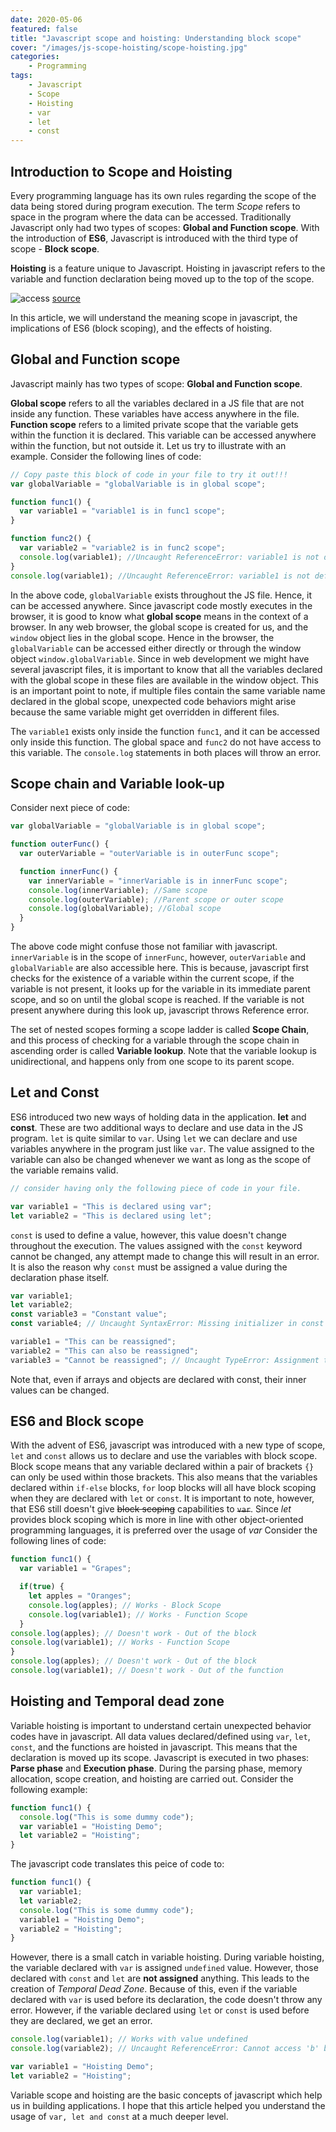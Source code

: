 ```yaml
---
date: 2020-05-06
featured: false
title: "Javascript scope and hoisting: Understanding block scope"
cover: "/images/js-scope-hoisting/scope-hoisting.jpg"
categories: 
    - Programming
tags:
    - Javascript
    - Scope
    - Hoisting
    - var
    - let
    - const
---
```


## Introduction to Scope and Hoisting

Every programming language has its own rules regarding the scope of the data being stored during program execution. The term *Scope* refers to space in the program where the data can be accessed. Traditionally Javascript only had two types of scopes: **Global and Function scope**.
With the introduction of **ES6**, Javascript is introduced with the third type of scope - **Block scope**. 

**Hoisting** is a feature unique to Javascript. Hoisting in javascript refers to the variable and function declaration being moved up to the top of the scope.


![access](/images/js-scope-hoisting/access.png)
[source](https://pixabay.com/illustrations/key-keyhole-lock-security-unlock-2114046/)

In this article, we will understand the meaning scope in javascript, the implications of ES6 (block scoping), and the effects of hoisting.

## Global and Function scope

Javascript mainly has two types of scope: **Global and Function scope**. 

**Global scope** refers to all the variables declared in a JS file that are not inside any function. These variables have access anywhere in the file. **Function scope** refers to a limited private scope that the variable gets within the function it is declared. This variable can be accessed anywhere within the function, but not outside it. Let us try to illustrate with an example. Consider the following lines of code:

```javascript
// Copy paste this block of code in your file to try it out!!!
var globalVariable = "globalVariable is in global scope";

function func1() {
  var variable1 = "variable1 is in func1 scope";
}

function func2() {
  var variable2 = "variable2 is in func2 scope";
  console.log(variable1); //Uncaught ReferenceError: variable1 is not defined
}
console.log(variable1); //Uncaught ReferenceError: variable1 is not defined
```
In the above code, `globalVariable` exists throughout the JS file. Hence, it can be accessed anywhere. Since javascript code mostly executes in the browser, it is good to know what **global scope** means in the context of a browser. In any web browser, the global scope is created for us, and the `window` object lies in the global scope. Hence in the browser, the `globalVariable` can be accessed either directly or through the window object `window.globalVariable`. Since in web development we might have several javascript files, it is important to know that all the variables declared with the global scope in these files are available in the window object. This is an important point to note, if multiple files contain the same variable name declared in the global scope, unexpected code behaviors might arise because the same variable might get overridden in different files.

The `variable1` exists only inside the function `func1`, and it can be accessed only inside this function. The global space and `func2` do not have access to this variable. The `console.log` statements in both places will throw an error. 

## Scope chain and Variable look-up

Consider next piece of code:
```javascript
var globalVariable = "globalVariable is in global scope";

function outerFunc() {
  var outerVariable = "outerVariable is in outerFunc scope";

  function innerFunc() {
    var innerVariable = "innerVariable is in innerFunc scope";
    console.log(innerVariable); //Same scope
    console.log(outerVariable); //Parent scope or outer scope
    console.log(globalVariable); //Global scope
  }
}
```
The above code might confuse those not familiar with javascript. `innerVariable` is in the scope of `innerFunc`, however, `outerVariable` and `globalVariable` are also accessible here. This is because, javascript first checks for the existence of a variable within the current scope, if the variable is not present, it looks up for the variable in its immediate parent scope, and so on until the global scope is reached. If the variable is not present anywhere during this look up, javascript throws Reference error. 

The set of nested scopes forming a scope ladder is called **Scope Chain**, and this process of checking for a variable through the scope chain in ascending order is called **Variable lookup**. Note that the variable lookup is unidirectional, and happens only from one scope to its parent scope.

## Let and Const

ES6 introduced two new ways of holding data in the application. **let** and **const**. These are two additional ways to declare and use data in the JS program. `let` is quite similar to `var`. Using `let` we can declare and use variables anywhere in the program just like `var`. The value assigned to the variable can also be changed whenever we want as long as the scope of the variable remains valid.

```javascript
// consider having only the following piece of code in your file.

var variable1 = "This is declared using var";
let variable2 = "This is declared using let";

```

`const` is used to define a value, however, this value doesn't change throughout the execution. The values assigned with the `const` keyword cannot be changed, any attempt made to change this will result in an error. It is also the reason why `const` must be assigned a value during the declaration phase itself.

```javascript
var variable1;
let variable2;
const variable3 = "Constant value";
const variable4; // Uncaught SyntaxError: Missing initializer in const declaration

variable1 = "This can be reassigned";
variable2 = "This can also be reassigned";
variable3 = "Cannot be reassigned"; // Uncaught TypeError: Assignment to constant variable.
```
Note that, even if arrays and objects are declared with const, their inner values can be changed.

## ES6 and Block scope

With the advent of ES6, javascript was introduced with a new type of scope, `let` and `const` allows us to declare and use the variables with block scope. Block scope means that any variable declared within a pair of brackets `{}` can only be used within those brackets. This also means that the variables declared within `if-else` blocks, `for` loop blocks will all have block scoping when they are declared with `let` or `const`. It is important to note, however, that ES6 still doesn't give ~~block scoping~~ capabilities to ~~`var`~~. Since *let* provides block scoping which is more in line with other object-oriented programming languages, it is preferred over the usage of *var*
Consider the following lines of code:
```javascript
function func1() {
  var variable1 = "Grapes";

  if(true) {
    let apples = "Oranges";
    console.log(apples); // Works - Block Scope
    console.log(variable1); // Works - Function Scope
  }
console.log(apples); // Doesn't work - Out of the block
console.log(variable1); // Works - Function Scope
}
console.log(apples); // Doesn't work - Out of the block
console.log(variable1); // Doesn't work - Out of the function
```

## Hoisting and Temporal dead zone

Variable hoisting is important to understand certain unexpected behavior codes have in javascript. All data values declared/defined using `var`, `let`, `const`, and the functions are hoisted in javascript. This means that the declaration is moved up its scope. Javascript is executed in two phases: **Parse phase** and **Execution phase**. During the parsing phase, memory allocation, scope creation, and hoisting are carried out. Consider the following example: 
```javascript
function func1() {
  console.log("This is some dummy code");
  var variable1 = "Hoisting Demo";
  let variable2 = "Hoisting";
}
```

The javascript code translates this peice of code to:
```javascript
function func1() {
  var variable1;
  let variable2;
  console.log("This is some dummy code");
  variable1 = "Hoisting Demo";
  variable2 = "Hoisting";
}
```

However, there is a small catch in variable hoisting. During variable hoisting, the variable declared with `var` is assigned `undefined` value. However, those declared with `const` and `let` are **not assigned** anything. This leads to the creation of *Temporal Dead Zone*. Because of this, even if the variable declared with `var` is used before its declaration, the code doesn't throw any error. However, if the variable declared using `let` or `const` is used before they are declared, we get an error.

```javascript
console.log(variable1); // Works with value undefined
console.log(variable2); // Uncaught ReferenceError: Cannot access 'b' before initialization

var variable1 = "Hoisting Demo";
let variable2 = "Hoisting";
```

Variable scope and hoisting are the basic concepts of javascript which help us in building applications. I hope that this article helped you understand the usage of `var, let and const` at a much deeper level.